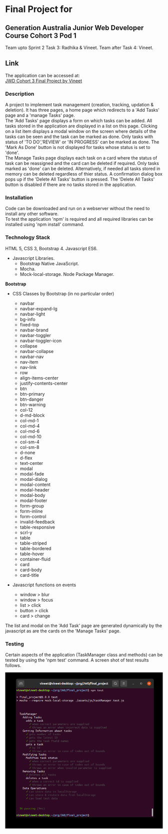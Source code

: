 # Final Project for 
## Generation Australia Junior Web Developer Course Cohort 3 Pod 1
Team upto Sprint 2 Task 3: Radhika & Vineet.
Team after Task 4: Vineet.

## Link
The application can be accessed at:  
[JWD Cohort 3 Final Project by Vineet](https://vulcan-logic.github.io/final_project/)

### Description 
A project to implement task management (creation, tracking, updation & deletion). 
It has three pages, a home page which redirects to a 'Add Tasks' page and a 'manage Tasks' page.  
The 'Add Tasks' page displays a form on which tasks can be added. All tasks stored in the application are displayed in a list on this page. 
Clicking on a list item displays a modal window on the screen where details of the tasks can be seen and the task can be marked as done. 
Only tasks  with status of 'TO DO','REVIEW' or 'IN PROGRESS' can be marked as done. The 'Mark As Done' button is not displayed for tasks whose 
status is set to 'done'.  
The Manage Tasks page displays each task on a card where the status of task can be reassigned and the card can be 
deleted if required. Only tasks marked as 'done' can be deleted. 
Alternatively, if needed all tasks stored in memory can be deleted regardless of thier status. 
A confirmation dialog box pops up if the 'Delete All Tasks' button is pressed. 
The 'Delete All Tasks' button is disabled if there are no tasks stored in the application.  

### Installation
Code can be downloaded and run on a webserver without the need to install any other software.  
To test the application 'npm' is required and all required libraries can be installed using 'npm install' command. 

### Technology Stack
HTML 5, 
CSS 3, 
Bootstrap 4. 
Javascript ES6. 
* Javascript Libraries. 
  + Bootstrap Native JavaScript. 
  + Mocha. 
  + Mock-local-storage. 
Node Package Manager.

**Bootstrap**
* CSS Classes by Bootstrap (in no particular order)
  + navbar
  + navbar-expand-lg
  + navbar-light
  + bg-info
  + fixed-top
  + navbar-brand
  + navbar-toggler
  + navbar-toggler-icon
  + collapse
  + navbar-collapse
  + navbar-nav
  + nav-item
  + nav-link
  + row 
  + align-items-center 
  + justify-contents-center
  + btn
  + btn-primary
  + btn-danger
  + btn-warning
  + col-12
  + d-md-block 
  + col-md-1
  + col-md-4
  + col-md-6 
  + col-md-10
  + col-sm-4
  + col-sm-8
  + d-none
  + d-flex 
  + text-center
  + modal
  + modal-fade
  + modal-dialog
  + modal-content
  + modal-header
  + modal-body
  + modal-footer
  + form-group 
  + form-inline
  + form-control
  + invalid-feedback
  + table-responsive 
  + scrl-y
  + table 
  + table-striped 
  + table-bordered 
  + table-hover
  + container-fluid
  + card
  + card-body
  + card-title

* Javascript functions on events
  + window > blur
  + window > focus
  + list > click
  + button > click
  + card > change

The list and modal on the 'Add Task' page are generated dynamically by the javascript as are the cards on the 'Manage Tasks' page. 

### Testing 
Certain aspects of the application (TaskManager class and methods) can be tested by using the 'npm test' command. 
A screen shot of test results follows.  

![](test-results.png)






